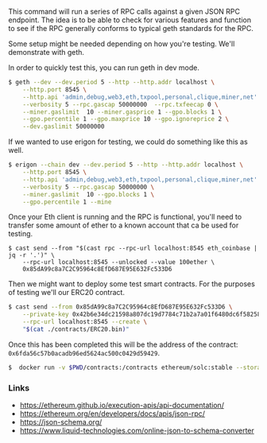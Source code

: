 This command will run a series of RPC calls against a given JSON RPC endpoint. The idea is to be able to check for various features and function to see if the RPC generally conforms to typical geth standards for the RPC.

Some setup might be needed depending on how you're testing. We'll demonstrate with geth.

In order to quickly test this, you can run geth in dev mode.

```bash
$ geth --dev --dev.period 5 --http --http.addr localhost \
    --http.port 8545 \
    --http.api 'admin,debug,web3,eth,txpool,personal,clique,miner,net' \
    --verbosity 5 --rpc.gascap 50000000  --rpc.txfeecap 0 \
    --miner.gaslimit  10 --miner.gasprice 1 --gpo.blocks 1 \
    --gpo.percentile 1 --gpo.maxprice 10 --gpo.ignoreprice 2 \
    --dev.gaslimit 50000000
```

If we wanted to use erigon for testing, we could do something like this as well.

```bash
$ erigon --chain dev --dev.period 5 --http --http.addr localhost \
    --http.port 8545 \
    --http.api 'admin,debug,web3,eth,txpool,personal,clique,miner,net' \
    --verbosity 5 --rpc.gascap 50000000 \
    --miner.gaslimit  10 --gpo.blocks 1 \
    --gpo.percentile 1 --mine
```

Once your Eth client is running and the RPC is functional, you'll need to transfer some amount of ether to a known account that ca be used for testing.

```
$ cast send --from "$(cast rpc --rpc-url localhost:8545 eth_coinbase | jq -r '.')" \
    --rpc-url localhost:8545 --unlocked --value 100ether \
    0x85dA99c8a7C2C95964c8EfD687E95E632Fc533D6
```

Then we might want to deploy some test smart contracts. For the purposes of testing we'll our ERC20 contract.

```bash
$ cast send --from 0x85dA99c8a7C2C95964c8EfD687E95E632Fc533D6 \
    --private-key 0x42b6e34dc21598a807dc19d7784c71b2a7a01f6480dc6f58258f78e539f1a1fa \
    --rpc-url localhost:8545 --create \
    "$(cat ./contracts/ERC20.bin)"
```

Once this has been completed this will be the address of the contract: `0x6fda56c57b0acadb96ed5624ac500c0429d59429`.

```bash
$  docker run -v $PWD/contracts:/contracts ethereum/solc:stable --storage-layout /contracts/ERC20.sol
```

### Links

- https://ethereum.github.io/execution-apis/api-documentation/
- https://ethereum.org/en/developers/docs/apis/json-rpc/
- https://json-schema.org/
- https://www.liquid-technologies.com/online-json-to-schema-converter
